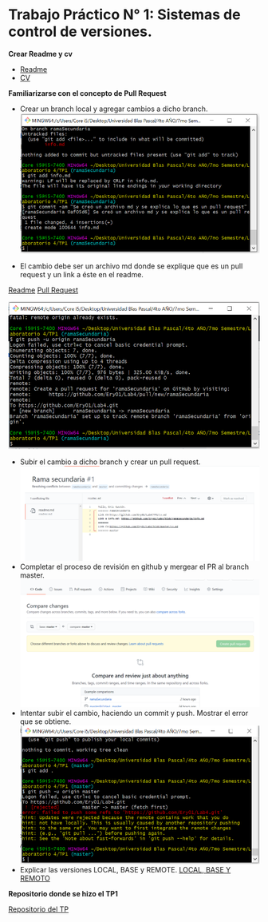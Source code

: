 # Trabajo Práctico N° 1: Sistemas de control de versiones.

**Crear Readme y cv**

-  [Readme](https://github.com/Ery01/Lab4/blob/master/readme.md)
- [CV](https://github.com/Ery01/Lab4/blob/master/cv.md)

**Familiarizarse con el concepto de Pull Request**
- Crear un branch local y agregar cambios a dicho branch.
![](https://github.com/Ery01/ing-lab-4/blob/master/imagenes/crearEnRamaSecundaria.png)

- El cambio debe ser un archivo md donde se explique que es un pull request y un link a éste en el readme.

[Readme](https://github.com/Ery01/Lab4/blob/master/readme.md)
[Pull Request](https://github.com/Ery01/Lab4/blob/ramaSecundaria/info.md)

![](https://github.com/Ery01/ing-lab-4/blob/master/imagenes/pushRamaSecundaria.png)
- Subir el cambio a dicho branch y crear un pull request.
![](https://github.com/Ery01/ing-lab-4/blob/master/imagenes/pullRamaSecundaria.png)
- Completar el proceso de revisión en github y mergear el PR al branch master.
![](https://github.com/Ery01/ing-lab-4/blob/master/imagenes/pullRequest.png)
- Intentar subir el cambio, haciendo un commit y push. Mostrar el error que se obtiene.
![](https://github.com/Ery01/ing-lab-4/blob/master/imagenes/ErrorAlPush.png)
- Explicar las versiones LOCAL, BASE y REMOTE.
[LOCAL, BASE Y REMOTO](https://github.com/Ery01/Lab4/blob/master/definiciones.md)

**Repositorio donde se hizo el TP1**

[Repositorio del TP](https://github.com/Ery01/Lab4)

